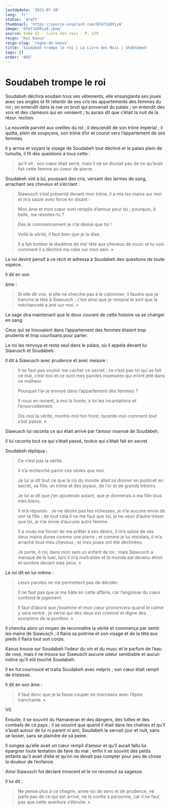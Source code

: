 ```yaml
---
lastUpdate: '2021-07-30'
lang: 'fr'
status: 'draft'
thumbnail: 'https://source.unsplash.com/EFm7JpD9jy8'
image: 'EFm7JpD9jy8.jpeg'
source: tome II - livre des rois - P. 179
reign: 'Keï Kaous'
reign-slug: 'regne-de-kaous'
title: 'Soudabeh trompe le roi | Le Livre des Rois | Shâhnâmeh'
tags: []
order: '065'
---
```


<!-- LTeX: language=fr -->

# Soudabeh trompe le roi

Soudabeh déchira soudain tous ses vêtements, elle ensanglanta ses joues avec ses ongles et fit retentir de ses cris les appartements des femmes du roi ; on entendit dans la rue un bruit qui provenait du palais ; on entendit des voix et des clameurs qui en venaient ; tu aurais dit que c’était la nuit de la résur. rection.

La nouvelle parvint aux oreilles du roi ; il descendit de son trône impérial ; il quitta, plein de soupçons, son trône d’or et courut vers l’appartement de ses femmes.

Il y arriva et voyant le visage de Soudabeh tout déchiré et le palais plein de tumulte, il fit des questions à tous cette :

> qu’il vit ; son cœur était serré, mais il ne se doutait pas de ce qu’avait fait cette femme au coeur de pierre.

Soudabeh vint à lui, poussant des cris, versant des larmes de sang, arrachant ses cheveux et s’écriant :

> Siawusch s’est présenté devant mon trône, il a mis les mains sur moi et m’a saisie avec force en disant :

> Mon âme et mon cœur sont remplis d’amour pour toi ; pourquoi, ô belle, me résistes-tu ?
>
> Dès le commencement je n’ai désiré que toi !
>
> Voilà la vérité, il faut bien que je la dise.
>
> Il a fait tomber le diadème de ma’ tête aux cheveux de musc et tu vois comment il a déchiré ma robe sur mon sein. »

Le roi devint pensif à ce récit et adressa à Soudabeh des questions de toute espèce.

Il dit en son

âme :

> Si elle dit vrai, si elle ne cherche pas à le calomnier, il faudra que je tranche la tête à Siawusch ; c’est ainsi que je romprai le sort que la méchanceté a jeté sur moi. »

Le sage dira maintenant que le doux courant de cette histoire va se changer en sang.

Ceux qui se trouvaient dans l’appartement des femmes étaient trop prudents et trop courtisans pour parler.

Le roi les renvoya et resta seul dans le palais, où il appela devant lui Siawusch et Soudabeh.

Il dit à Siawusch avec prudence et avec mesure :

> Il ne faut pas vouloir me cacher ce secret ; ce n’est pas toi qui as fait ce mal, c’est moi et ce sont mes paroles insensées qui m’ont jeté dans ce malheur.
>
> Pourquoi t’ai-je envoyé dans l’appartement des femmes ?
>
> Il nous en revient, à moi la honte, à toi les incantations et l’ensorcellement.
>
> Dis-moi la vérité, montre-moi ton front, raconte-moi comment tout s’est passé. »

Siawusch lui raconta ce qui était arrivé par l’amour insensé de Soudabeh.

Il lui raconta tout ce qui s’était passé, toutce qui s’était fait en secret.

Soudabeh répliqua :

> Ce n’est pas la vérité.
>
> Il n’a recherché parmi ces idoles que moi.
>
> Je lui ai dit tout ce que le roi du monde allait lui donner en publicet en secret, sa fille, un trône et des joyaux, de l’or et de grands trésors.
>
> Je lui ai dit que j’en ajouterais autant, que je donnerais à ma fille tous mes biens.
>
> Il m’a répondu : Je ne désire pas tes richesses, je n’ai aucune envie de voir ta fille ; de tout cela il ne me faut que toi, je ne veux d’autre trésor que toi, je n’ai envie d’aucune autre femme.
>
> Il a voulu me forcer de me prêter à ses désirs, il m’a saisie de ses deux mains dures comme une pierre ; et comme je lui résistais, il m’a arraché tous mes cheveux ; et mes joues ont été déchirées.
>
> Je porte, ô roi, dans mon sein un enfant de toi ; mais Siawusch a manqué de le tuer, tant il m’a maltraitée et le monde est devenu étroit et sombre devant mes yeux. »

Le roi dit en lui-même :

> Leurs paroles ne me permettent pas de décider.
>
> Il ne faut pas que je me hâte en cette affaire, car l’angoisse du cœur confond le jugement.
>
> Il faut d’abord que j’examine et mon cœur prononcera quand le calme y sera rentré ; je verrai qui des deux est criminel et digne des scorpions de la punition. »

Il chercha alors un moyen de reconnaître la vérité et commença par sentir les mains de Siawusch ; il flaira sa poitrine et son visage et de la tête aux pieds il flaira tout son corps.

Kaous trouva sur Soudabeh l’odeur du vin et du musc et le parfum de l’eau de rose, mais il ne trouva sur Siawusch aucune odeur semblable et aucun indice qu’il eût touché Soudabeh.

Il en fut courroucé et traita Soudabeh avec mépris ; son cœur était rempli de tristesse.

Il dit en son âme :

> Il faut donc que je la fasse couper en morceaux avec l’épée tranchante. »

V0

Ensuite, il se souvint du Hamaveran et des dangers, des luttes et des combats de ce pays ; il se souvint que quand il était dans les chaînes et qu’il n’avait autour de lui ni parent ni ami, Soudabeh le servait jour et nuit, sans se lasser, sans se plaindre de sa peine.

Il songea qu’elle avait un cœur rempli d’amour et qu’il aurait fallu lui épargner toute tentation de faire du mal ; enfin il se souvint des petits enfants qu’il avait d’elle et qu’on ne devait pas compter pour peu de chose la douleur de l’enfance.

Ainsi Siawusch fut déclaré innocent et le roi reconnut sa sagesse.

Il lui dit :

> Ne pense plus à ce chagrin, arme-toi de sens et de prudence, ne parle pas de ce qui est arrivé, ne le confie à personne, car il ne faut pas que cette aventure s’ébruite. »

